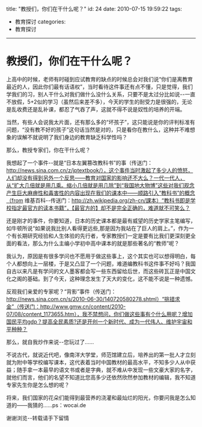 title: "教授们，你们在干什么呢？"
id: 24
date: 2010-07-15 19:59:22
tags: 
- 教育探讨
categories: 
- 教育探讨
---

# **教授们，你们在干什么呢？**

上高中的时候，老师有时碰到应试教育的缺点的时候总会对我们说“你们是离教育最近的人，因此你们最有话语权”，当时看待这件事还有点不懂，只是觉得，我们学我们的习，别人干什么对我们做什么没什么关系，只要不是太过分比如说--一直不放假，5+2似的学习（虽然后来差不多），今天的学生的耐受力是很强的，无论是乱收费还是乱补课，都忍了气吞了声，这就不得不说是奴性的培养的开端。

当然，有些人会说我太片面，还有那么多的“坏孩子”，这只能说是你的评判标准有问题，“没有教不好的孩子”这句话当然是对的，只是看你在教什么，这种并不难想象的误解不就说明了我们身边的教育缺乏科学性吗？

那么，教授专家们，你在干什么呢？<!--more-->

我想起了一个事件--就是“日本左翼篡改教科书”的事（传送门：http://news.sina.com.cn/z/jptextbook/），这个事件当时激起了多少人的愤怒，人们却没有得到另外一个反思——教育对国家的影响还不大么？一代一代人，从“扩大几倍就是用几乘。缩小几倍就是用几除”到“我国地大物博”这些对我们观念产生巨大麻痹性和毒害性的内容出现在我们的课本中——顺路引入“教科书”的概念（from 维基百科--传送门：http://zh.wikipedia.org/zh-cn/課本）“教科书即是学校指定最官方的读本书籍”，【最官方的】却不是完全正确的，难道就不可笑么？

还是刚才的事件，你要知道，日本的历史课本都是最有威望的历史学家主笔编写，如牛顿所说“如果说我比别人看得更远些,那是因为我站在了巨人的肩上。”，作为一个有长期研究经验和人生体验的先行者，专家教授们一定是要有比我们更深刻更全面的看法，那么为什么主编小学初中高中课本的就是那些著名的“教师”呢？

我认为，原因是有很多学问也不愿用于做这些事上，这个其实也可以想得明白，每个人都想向上一层楼，于是又凸显了一个问题，难道编教科书这件事不好吗？我国自古以来凡是有学问的文人墨客都会写一些东西留给后世，而这些砖瓦正是中国文化之阁的基础。到了今天，这种理念发生了天大的变化，这不能不说是一种遗憾。

反观我们亲爱的专家呢？“背影”事件（传送门：http://news.sina.com.cn/s/2010-06-30/140720580278.shtml）“挑错求金”（传送门：http://www.gmw.cn/content/2010-07/08/content_1173655.htm），我不禁想问，你们做这些事有个什么用呢？增加国民平均gdp？提高全民素质?还是开创一个新时代、成为一代伟人、维护宇宙和平种种？

那么，就自我炒作来说--您玩过了……

不说古代，就说近代吧，像南洋大学堂，师范馆建立后，培养出的第一批人才立刻就为附中等学校编写课本，这代表着当时中国教材的最高水平，不知多少人从中获益；随手拿一本最早的语文书或者是字典，就不难从中发现一些文豪大家的名字，就他们而言，他们的名望不知道比您高多少还依然欣然参加教材的编辑，我不知道专家先生你是怎么想的呢？

将来，我们国家的花朵们能得到最营养的浇灌和最灿烂的阳光，你要问我是怎么知道的——我猜的……ps：wocai.de

谢谢浏览--转载请手下留情